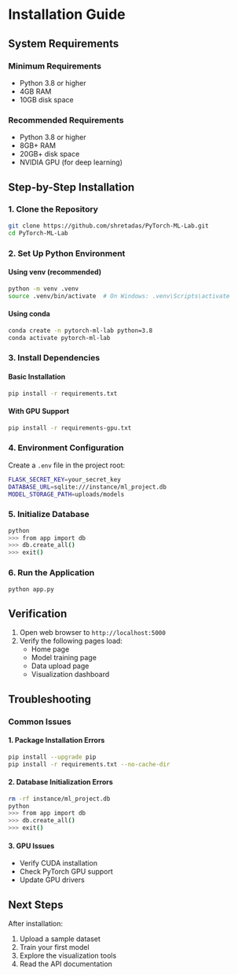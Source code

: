 # Installation Guide

## System Requirements

### Minimum Requirements
- Python 3.8 or higher
- 4GB RAM
- 10GB disk space

### Recommended Requirements
- Python 3.8 or higher
- 8GB+ RAM
- 20GB+ disk space
- NVIDIA GPU (for deep learning)

## Step-by-Step Installation

### 1. Clone the Repository
```bash
git clone https://github.com/shretadas/PyTorch-ML-Lab.git
cd PyTorch-ML-Lab
```

### 2. Set Up Python Environment

#### Using venv (recommended)
```bash
python -m venv .venv
source .venv/bin/activate  # On Windows: .venv\Scripts\activate
```

#### Using conda
```bash
conda create -n pytorch-ml-lab python=3.8
conda activate pytorch-ml-lab
```

### 3. Install Dependencies

#### Basic Installation
```bash
pip install -r requirements.txt
```

#### With GPU Support
```bash
pip install -r requirements-gpu.txt
```

### 4. Environment Configuration

Create a `.env` file in the project root:
```bash
FLASK_SECRET_KEY=your_secret_key
DATABASE_URL=sqlite:///instance/ml_project.db
MODEL_STORAGE_PATH=uploads/models
```

### 5. Initialize Database
```bash
python
>>> from app import db
>>> db.create_all()
>>> exit()
```

### 6. Run the Application
```bash
python app.py
```

## Verification

1. Open web browser to `http://localhost:5000`
2. Verify the following pages load:
   - Home page
   - Model training page
   - Data upload page
   - Visualization dashboard

## Troubleshooting

### Common Issues

#### 1. Package Installation Errors
```bash
pip install --upgrade pip
pip install -r requirements.txt --no-cache-dir
```

#### 2. Database Initialization Errors
```bash
rm -rf instance/ml_project.db
python
>>> from app import db
>>> db.create_all()
>>> exit()
```

#### 3. GPU Issues
- Verify CUDA installation
- Check PyTorch GPU support
- Update GPU drivers

## Next Steps

After installation:
1. Upload a sample dataset
2. Train your first model
3. Explore the visualization tools
4. Read the API documentation
